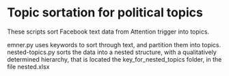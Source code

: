 # Topic sortation for political topics

These scripts sort Facebook text data from Attention trigger into topics.

emner.py uses keywords to sort through text,
and partition them into topics. nested-topics.py sorts the data into a nested 
structure, with a qualitatively determined hierarchy, that is located the key_for_nested_topics folder, in the file nested.xlsx 





